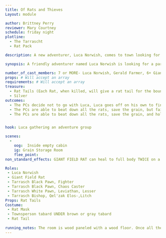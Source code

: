 ```yaml
---
title: Of Rats and Thieves
Layout: module

author: Brittney Perry
reviewer: Mary Courtney
schedule: friday night
plotline: 
  - The Tarrascht
  - Rat Pack

description: A new adventurer, Luca Norwish, comes to town looking for a group to adventure with. He already has a mission, and needs help to help a farmer clear out his rat infestation. They are set upon by the Tarrasch after the rats are killed.

synopsis: A friendly adventurer named Luca Norwish is looking for a party to adventure with at the start of the market. He is new to Stonewood, and he and his wife have traveled there looking for their share of loot. He tells the PCs where they are staying and details about his previous life. He has with him a message from a farmer, looking for someone to help him clear out a rat pack that is terrorizing a farmer, eating his seed grain. He possesses a large amount [10%] and is worried about losing it. The PCs go to the farm and are greeted by the farmer. He explains that he has a large bag of seed grain for spring planting, and the rats are strongly attracted to it. He can no longer manage them on his own and is so glad that the PCs are there. He leads them to a room where to where the rats are. They are meandering around the room and occasionally going to the bag of grain and removing a piece. The rats will not attack unless they are attacked first or if the grain bag is disturbed. The farmer will encourage the PCs to kill the docile rats anyway. Once the rats are cleared, the farmer will go into the room and make sure they are all dead. He will turn to face the doorway [so the PCs back is to the door, and far enough away to allow people through the door] he will thank the PCs, inspect the left over grain, explain about the rat tails if they don't know of the bounty, just generally make small talk. As the PCs are talking to the farmer, the Tarrasch will come in the room swiftly and try to beat down the PCs. Once the PCs are down, they are searched for magic items [optional], Luca and one other is abducted [to a Bonesaw Blacksite], stabilized, and then left in the room. The farmer is caught in the crossfire and dies.

number_of_cast_members: 7 or MORE- Luca Norwish, Gerald Farmer, 6+ Giant Rats= 6+ Tarrasch Pawns
props: # Will accept an array
requirements: # Will accept an array
treasure: 
  - Rat Tails (Each Rat, when killed, will give a rat tail for the bounty. These are in game items.)
  - Silver 
outcomes: 
  - The PCs decide not to go with Luca, Luca goes off on his own to find another group and is abducted off screen. The rats eat all the seed grain at this farm. 10% of the total grain is lost.
  - The PCs are able to beat down all the rats, save the grain, but fail to hold off the Tarrasch. They are robbed and left. Luca and one other is abducted. The Tarrasch symbol is left at the scene on the back of a PC's hand or forehead, in blood.
  - The PCs are able to beat down all the rats, save the grain, and hold off the Tarrasch. The symbol is not left on a PC.


hook: Luca gathering an adventure group

scenes: 
  - 
    oog:  Inside empty cabin
    ig: Grain Storage Room
    flee_point: 
non_standard_effects: GIANT FIELD RAT can heal to full body TWICE on a TEN count [One I feed, Two I feed, etc.]

Roles:
 - Luca Norwish
 - Giant Field Rat
 - Tarrasch Black Pawn, Fighter
 - Tarrasch Black Pawn, Chaos Caster
 - Tarrasch White Pawn, Leviathan, Lesser
 - Tarrasch Bishop, Qel'zak Elos-,Litch
Props: Rat Tails
Costume: 
 - Rat Mask
 - Townsperson tabard UNDER brown or gray tabard
 - Rat Tail
 
running_notes: The room is wood paneled with a wood floor. Once all the rats have cycled through their spawn number, they should remove their masks and top tabards and gather outside quickly. The Tarrasch should try to beat down the PCs, not kill them. Once the PCs are beat down, they should be searched for magic items and [whatever plot deems appropriate]. These items are put in the Tarrasch Chest if it hasn't been found. Luca is abducted once everyone is down. If it looks like the PCs are going to win, the bishop should grab Luca and run. Luca and the Bishop should stay near the door to allow Luca to be captured if necessary. OPTIONAL- A PC is abducted along with Luca, and taken to a black site also.
---
```


